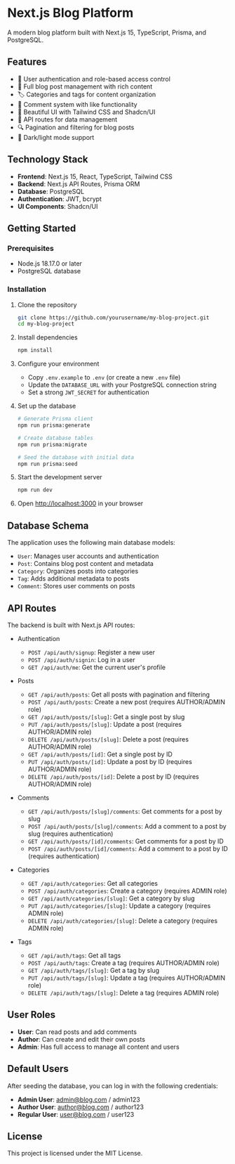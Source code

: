 # Next.js Blog Platform

A modern blog platform built with Next.js 15, TypeScript, Prisma, and PostgreSQL.

## Features

- 🔐 User authentication and role-based access control
- 📝 Full blog post management with rich content
- 🏷️ Categories and tags for content organization
- 💬 Comment system with like functionality
- 🎨 Beautiful UI with Tailwind CSS and Shadcn/UI
- 🚀 API routes for data management
- 🔍 Pagination and filtering for blog posts
- 🌙 Dark/light mode support

## Technology Stack

- **Frontend**: Next.js 15, React, TypeScript, Tailwind CSS
- **Backend**: Next.js API Routes, Prisma ORM
- **Database**: PostgreSQL
- **Authentication**: JWT, bcrypt
- **UI Components**: Shadcn/UI

## Getting Started

### Prerequisites

- Node.js 18.17.0 or later
- PostgreSQL database

### Installation

1. Clone the repository

   ```bash
   git clone https://github.com/yourusername/my-blog-project.git
   cd my-blog-project
   ```

2. Install dependencies

   ```bash
   npm install
   ```

3. Configure your environment

   - Copy `.env.example` to `.env` (or create a new `.env` file)
   - Update the `DATABASE_URL` with your PostgreSQL connection string
   - Set a strong `JWT_SECRET` for authentication

4. Set up the database

   ```bash
   # Generate Prisma client
   npm run prisma:generate

   # Create database tables
   npm run prisma:migrate

   # Seed the database with initial data
   npm run prisma:seed
   ```

5. Start the development server

   ```bash
   npm run dev
   ```

6. Open [http://localhost:3000](http://localhost:3000) in your browser

## Database Schema

The application uses the following main database models:

- `User`: Manages user accounts and authentication
- `Post`: Contains blog post content and metadata
- `Category`: Organizes posts into categories
- `Tag`: Adds additional metadata to posts
- `Comment`: Stores user comments on posts

## API Routes

The backend is built with Next.js API routes:

- Authentication

  - `POST /api/auth/signup`: Register a new user
  - `POST /api/auth/signin`: Log in a user
  - `GET /api/auth/me`: Get the current user's profile

- Posts

  - `GET /api/auth/posts`: Get all posts with pagination and filtering
  - `POST /api/auth/posts`: Create a new post (requires AUTHOR/ADMIN role)
  - `GET /api/auth/posts/[slug]`: Get a single post by slug
  - `PUT /api/auth/posts/[slug]`: Update a post (requires AUTHOR/ADMIN role)
  - `DELETE /api/auth/posts/[slug]`: Delete a post (requires AUTHOR/ADMIN role)
  - `GET /api/auth/posts/[id]`: Get a single post by ID
  - `PUT /api/auth/posts/[id]`: Update a post by ID (requires AUTHOR/ADMIN role)
  - `DELETE /api/auth/posts/[id]`: Delete a post by ID (requires AUTHOR/ADMIN role)

- Comments

  - `GET /api/auth/posts/[slug]/comments`: Get comments for a post by slug
  - `POST /api/auth/posts/[slug]/comments`: Add a comment to a post by slug (requires authentication)
  - `GET /api/auth/posts/[id]/comments`: Get comments for a post by ID
  - `POST /api/auth/posts/[id]/comments`: Add a comment to a post by ID (requires authentication)

- Categories

  - `GET /api/auth/categories`: Get all categories
  - `POST /api/auth/categories`: Create a category (requires ADMIN role)
  - `GET /api/auth/categories/[slug]`: Get a category by slug
  - `PUT /api/auth/categories/[slug]`: Update a category (requires ADMIN role)
  - `DELETE /api/auth/categories/[slug]`: Delete a category (requires ADMIN role)

- Tags
  - `GET /api/auth/tags`: Get all tags
  - `POST /api/auth/tags`: Create a tag (requires AUTHOR/ADMIN role)
  - `GET /api/auth/tags/[slug]`: Get a tag by slug
  - `PUT /api/auth/tags/[slug]`: Update a tag (requires AUTHOR/ADMIN role)
  - `DELETE /api/auth/tags/[slug]`: Delete a tag (requires ADMIN role)

## User Roles

- **User**: Can read posts and add comments
- **Author**: Can create and edit their own posts
- **Admin**: Has full access to manage all content and users

## Default Users

After seeding the database, you can log in with the following credentials:

- **Admin User**: admin@blog.com / admin123
- **Author User**: author@blog.com / author123
- **Regular User**: user@blog.com / user123

## License

This project is licensed under the MIT License.
